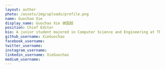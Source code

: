 ```yaml
---
layout: author
photo: /assets/img/uploads/profile.png
name: Guochao Xie
display_name: Guochao Xie 谢国超
position: Chief Editor
bio: A junior student majored in Computer Science and Engineering at The Chinese University of Hong Kong, Shenzhen
github_username: XieGuochao
facebook_username: 
twitter_username: 
instagram_username: 
linkedin_username: XieGuochao
medium_username: 
---
```



